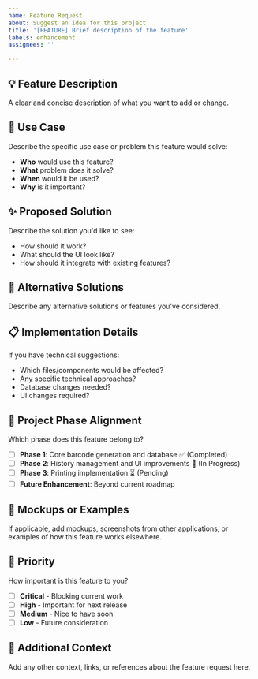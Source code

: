 ```yaml
---
name: Feature Request
about: Suggest an idea for this project
title: '[FEATURE] Brief description of the feature'
labels: enhancement
assignees: ''

---
```


## 💡 Feature Description
A clear and concise description of what you want to add or change.

## 🎯 Use Case
Describe the specific use case or problem this feature would solve:
- **Who** would use this feature?
- **What** problem does it solve?
- **When** would it be used?
- **Why** is it important?

## ✨ Proposed Solution
Describe the solution you'd like to see:
- How should it work?
- What should the UI look like?
- How should it integrate with existing features?

## 🔄 Alternative Solutions
Describe any alternative solutions or features you've considered.

## 📋 Implementation Details
If you have technical suggestions:
- Which files/components would be affected?
- Any specific technical approaches?
- Database changes needed?
- UI changes required?

## 🎯 Project Phase Alignment
Which phase does this feature belong to?
- [ ] **Phase 1**: Core barcode generation and database ✅ (Completed)
- [ ] **Phase 2**: History management and UI improvements 🔄 (In Progress)
- [ ] **Phase 3**: Printing implementation ⏳ (Pending)
- [ ] **Future Enhancement**: Beyond current roadmap

## 📸 Mockups or Examples
If applicable, add mockups, screenshots from other applications, or examples of how this feature works elsewhere.

## 🚨 Priority
How important is this feature to you?
- [ ] **Critical** - Blocking current work
- [ ] **High** - Important for next release
- [ ] **Medium** - Nice to have soon
- [ ] **Low** - Future consideration

## 📝 Additional Context
Add any other context, links, or references about the feature request here.